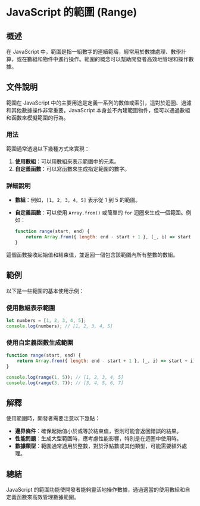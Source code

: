 <!--
Meta Description: # JavaScript 的範圍 (Range) ## 概述 在 JavaScript 中，範圍是指一組數字的連續範疇，經常用於數據處理、數學計算，或在數組和物件中進行操作。範圍的概念可以幫助開發者高效地管理和操作數據。 ## 文件說明 範圍在 JavaScript 中的主要用途是定義一系列的數值或...
Meta Keywords: javascript, start, range, end, array
-->

# JavaScript 的範圍 (Range)

## 概述
在 JavaScript 中，範圍是指一組數字的連續範疇，經常用於數據處理、數學計算，或在數組和物件中進行操作。範圍的概念可以幫助開發者高效地管理和操作數據。

## 文件說明
範圍在 JavaScript 中的主要用途是定義一系列的數值或索引，這對於迴圈、過濾和其他數據操作非常重要。JavaScript 本身並不內建範圍物件，但可以通過數組和函數來模擬範圍的行為。

### 用法
範圍通常透過以下幾種方式來實現：
1. **使用數組**：可以用數組來表示範圍中的元素。
2. **自定義函數**：可以寫函數來生成指定範圍的數字。

### 詳細說明
- **數組**：例如，`[1, 2, 3, 4, 5]` 表示從 1 到 5 的範圍。
- **自定義函數**：可以使用 `Array.from()` 或簡單的 `for` 迴圈來生成一個範圍。例如：

  ```javascript
  function range(start, end) {
      return Array.from({ length: end - start + 1 }, (_, i) => start + i);
  }
  ```

這個函數接收起始值和結束值，並返回一個包含該範圍內所有整數的數組。

## 範例
以下是一些範圍的基本使用示例：

### 使用數組表示範圍
```javascript
let numbers = [1, 2, 3, 4, 5];
console.log(numbers); // [1, 2, 3, 4, 5]
```

### 使用自定義函數生成範圍
```javascript
function range(start, end) {
    return Array.from({ length: end - start + 1 }, (_, i) => start + i);
}

console.log(range(1, 5)); // [1, 2, 3, 4, 5]
console.log(range(3, 7)); // [3, 4, 5, 6, 7]
```

## 解釋
使用範圍時，開發者需要注意以下幾點：
- **邊界條件**：確保起始值小於或等於結束值，否則可能會返回錯誤的結果。
- **性能問題**：生成大型範圍時，應考慮性能影響，特別是在迴圈中使用時。
- **數據類型**：範圍通常適用於整數，對於浮點數或其他類型，可能需要額外處理。

## 總結
JavaScript 的範圍功能使開發者能夠靈活地操作數據，通過適當的使用數組和自定義函數來高效管理數據範圍。